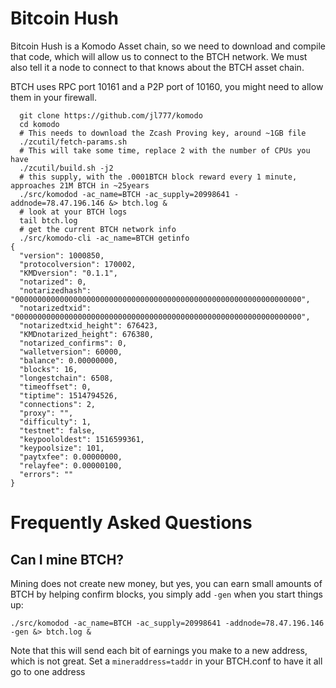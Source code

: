 # Bitcoin Hush

Bitcoin Hush is a Komodo Asset chain, so we need to download and compile that code,
which will allow us to connect to the BTCH network. We must also tell it a node to connect to that knows about the BTCH asset chain.

BTCH uses RPC port 10161 and a P2P port of 10160, you might need to allow them in your firewall. 

```
  git clone https://github.com/jl777/komodo
  cd komodo
  # This needs to download the Zcash Proving key, around ~1GB file
  ./zcutil/fetch-params.sh
  # This will take some time, replace 2 with the number of CPUs you have
  ./zcutil/build.sh -j2
  # this supply, with the .0001BTCH block reward every 1 minute, approaches 21M BTCH in ~25years
  ./src/komodod -ac_name=BTCH -ac_supply=20998641 -addnode=78.47.196.146 &> btch.log &
  # look at your BTCH logs 
  tail btch.log
  # get the current BTCH network info
  ./src/komodo-cli -ac_name=BTCH getinfo
{
  "version": 1000850,
  "protocolversion": 170002,
  "KMDversion": "0.1.1",
  "notarized": 0,
  "notarizedhash": "0000000000000000000000000000000000000000000000000000000000000000",
  "notarizedtxid": "0000000000000000000000000000000000000000000000000000000000000000",
  "notarizedtxid_height": 676423,
  "KMDnotarized_height": 676380,
  "notarized_confirms": 0,
  "walletversion": 60000,
  "balance": 0.00000000,
  "blocks": 16,
  "longestchain": 6508,
  "timeoffset": 0,
  "tiptime": 1514794526,
  "connections": 2,
  "proxy": "",
  "difficulty": 1,
  "testnet": false,
  "keypoololdest": 1516599361,
  "keypoolsize": 101,
  "paytxfee": 0.00000000,
  "relayfee": 0.00000100,
  "errors": ""
}
```

# Frequently Asked Questions

## Can I mine BTCH?

Mining does not create new money, but yes, you can earn small amounts of BTCH by helping confirm blocks, you simply add `-gen` when you start things up:

```
./src/komodod -ac_name=BTCH -ac_supply=20998641 -addnode=78.47.196.146 -gen &> btch.log &
```
Note that this will send each bit of earnings you make to a new address, which is not great. Set a `mineraddress=taddr` in your BTCH.conf to have it all go to one address


